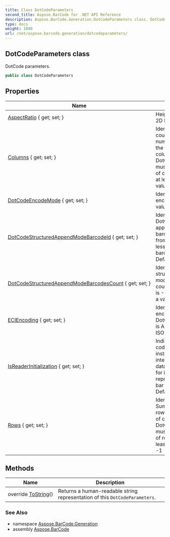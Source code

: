 ```yaml
---
title: Class DotCodeParameters
second_title: Aspose.BarCode for .NET API Reference
description: Aspose.BarCode.Generation.DotCodeParameters class. DotCode parameters
type: docs
weight: 1040
url: /net/aspose.barcode.generation/dotcodeparameters/
---
```

## DotCodeParameters class

DotCode parameters.

```csharp
public class DotCodeParameters
```

## Properties

| Name | Description |
| --- | --- |
| [AspectRatio](../../aspose.barcode.generation/dotcodeparameters/aspectratio/) { get; set; } | Height/Width ratio of 2D BarCode module. |
| [Columns](../../aspose.barcode.generation/dotcodeparameters/columns/) { get; set; } | Identifies columns count. Sum of the number of rows plus the number of columns of a DotCode symbol must be odd. Number of columns must be at least 5. Default value: -1 |
| [DotCodeEncodeMode](../../aspose.barcode.generation/dotcodeparameters/dotcodeencodemode/) { get; set; } | Identifies DotCode encode mode. Default value: Auto. |
| [DotCodeStructuredAppendModeBarcodeId](../../aspose.barcode.generation/dotcodeparameters/dotcodestructuredappendmodebarcodeid/) { get; set; } | Identifies the ID of the DotCode structured append mode barcode. ID starts from 1 and must be less or equal to barcodes count. Default value is -1. |
| [DotCodeStructuredAppendModeBarcodesCount](../../aspose.barcode.generation/dotcodeparameters/dotcodestructuredappendmodebarcodescount/) { get; set; } | Identifies DotCode structured append mode barcodes count. Default value is -1. Count must be a value from 1 to 35. |
| [ECIEncoding](../../aspose.barcode.generation/dotcodeparameters/eciencoding/) { get; set; } | Identifies ECI encoding. Used when DotCodeEncodeMode is Auto. Default value: ISO-8859-1 |
| [IsReaderInitialization](../../aspose.barcode.generation/dotcodeparameters/isreaderinitialization/) { get; set; } | Indicates whether code is used for instruct reader to interpret the following data as instructions for initialization or reprogramming of the bar code reader. Default value is false. |
| [Rows](../../aspose.barcode.generation/dotcodeparameters/rows/) { get; set; } | Identifies rows count. Sum of the number of rows plus the number of columns of a DotCode symbol must be odd. Number of rows must be at least 5. Default value: -1 |

## Methods

| Name | Description |
| --- | --- |
| override [ToString](../../aspose.barcode.generation/dotcodeparameters/tostring/)() | Returns a human-readable string representation of this `DotCodeParameters`. |

### See Also

* namespace [Aspose.BarCode.Generation](../../aspose.barcode.generation/)
* assembly [Aspose.BarCode](../../)


